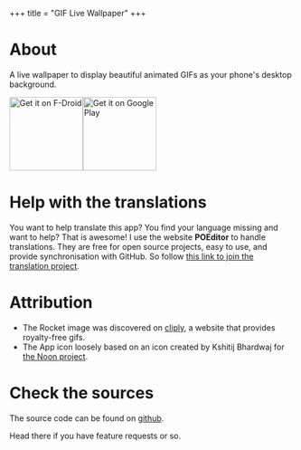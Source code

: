 +++
title = "GIF Live Wallpaper"
+++

# About

A live wallpaper to display beautiful animated GIFs as your phone's desktop background.

[<img src="https://fdroid.gitlab.io/artwork/badge/get-it-on.png" alt="Get it on F-Droid" width=130>](https://f-droid.org/packages/net.redwarp.gifwallpaper)[<img src="https://play.google.com/intl/en_us/badges/images/generic/en-play-badge.png" alt="Get it on Google Play" width=130>](https://play.google.com/store/apps/details?id=net.redwarp.gifwallpaper)

# Help with the translations

You want to help translate this app? You find your language missing and want to help?
That is awesome!
I use the website **POEditor** to handle translations. They are free for open source projects, easy to use, and provide synchronisation with GitHub. So follow [this link to join the translation project](https://poeditor.com/join/project?hash=QaDkuFZTp2).

# Attribution
* The Rocket image was discovered on [cliply](https://cliply.co/clip/rocket-icon/), a website that provides royalty-free gifs.
* The App icon loosely based on an icon created by Kshitij Bhardwaj for [the Noon project](https://thenounproject.com/search/?q=wallpaper&i=92484).
# Check the sources

The source code can be found on [github](https://github.com/redwarp/gif-wallpaper).

Head there if you have feature requests or so.

